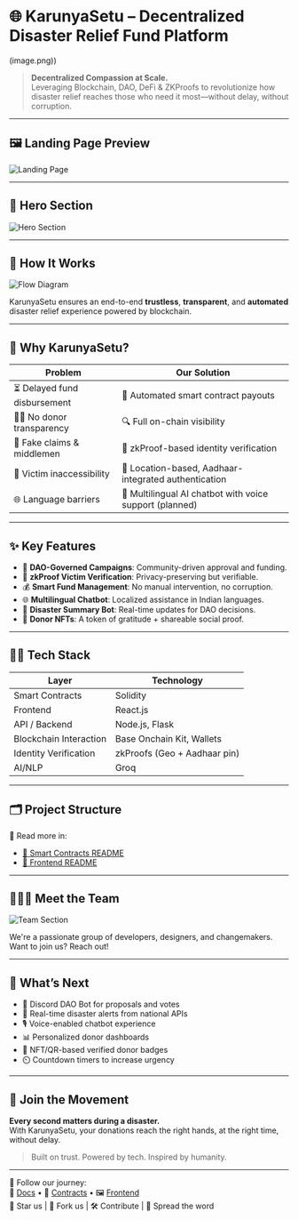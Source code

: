 # 🌐 KarunyaSetu – Decentralized Disaster Relief Fund Platform

(image.png))

> **Decentralized Compassion at Scale.**  
> Leveraging Blockchain, DAO, DeFi & ZKProofs to revolutionize how disaster relief reaches those who need it most—without delay, without corruption.

---

## 🖼️ Landing Page Preview

![Landing Page](images/landing-page.png)

---

## 🚀 Hero Section

![Hero Section](images/hero-section.png)

---

## 🔁 How It Works

![Flow Diagram](images/flow-diagram.png)

KarunyaSetu ensures an end-to-end **trustless**, **transparent**, and **automated** disaster relief experience powered by blockchain.

---

## 🎯 Why KarunyaSetu?

| Problem | Our Solution |
|--------|---------------|
| ⏳ Delayed fund disbursement | 💸 Automated smart contract payouts |
| 🤷‍♂️ No donor transparency | 🔍 Full on-chain visibility |
| 🧾 Fake claims & middlemen | 🔐 zkProof-based identity verification |
| 🧍 Victim inaccessibility | 📍 Location-based, Aadhaar-integrated authentication |
| 🌐 Language barriers | 🧠 Multilingual AI chatbot with voice support (planned) |

---

## ✨ Key Features

- 🧠 **DAO-Governed Campaigns**: Community-driven approval and funding.
- 🔐 **zkProof Victim Verification**: Privacy-preserving but verifiable.
- 💰 **Smart Fund Management**: No manual intervention, no corruption.
- 🌐 **Multilingual Chatbot**: Localized assistance in Indian languages.
- 🧠 **Disaster Summary Bot**: Real-time updates for DAO decisions.
- 🎁 **Donor NFTs**: A token of gratitude + shareable social proof.

---

## 🧑‍💻 Tech Stack

| Layer         | Technology           |
|---------------|----------------------|
| Smart Contracts | Solidity            |
| Frontend       | React.js            |
| API / Backend  | Node.js, Flask       |
| Blockchain Interaction | Base Onchain Kit, Wallets |
| Identity Verification | zkProofs (Geo + Aadhaar pin) |
| AI/NLP         | Groq                |

---

## 🗂 Project Structure


📄 Read more in:
- [📜 Smart Contracts README](./contracts/README.md)
- [🎨 Frontend README](./frontend/README.md)

---

## 🧑‍🤝‍🧑 Meet the Team

![Team Section](images/team.png)

We're a passionate group of developers, designers, and changemakers.  
Want to join us? Reach out!

---

## 🔮 What’s Next

- 🤖 Discord DAO Bot for proposals and votes
- 📢 Real-time disaster alerts from national APIs
- 🎙️ Voice-enabled chatbot experience
- 📊 Personalized donor dashboards
- 🪪 NFT/QR-based verified donor badges
- ⏲️ Countdown timers to increase urgency

---

## 🫱 Join the Movement

**Every second matters during a disaster.**  
With KarunyaSetu, your donations reach the right hands, at the right time, without delay.

> Built on trust. Powered by tech. Inspired by humanity.

---

🧭 Follow our journey:  
📘 [Docs](./docs/) • 🧪 [Contracts](./contracts/) • 🖼 [Frontend](./frontend/)  
🌟 Star us | 🍴 Fork us | 🛠 Contribute | 📣 Spread the word
